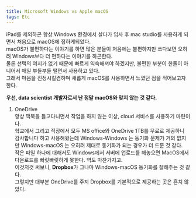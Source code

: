 ```yaml
---
title: Microsoft Windows vs Apple macOS
tags: Etc
---
```


<!--more-->

iPad를 제외하곤 항상 Windows 환경에서 살다가 입사 후 mac studio를 사용하게 되면서 처음으로 macOS에 접하게되었다. \
macOS가 불편하다는 이야기를 하면 많은 분들이 처음에는 불편하지만 쓰다보면 오히려 Windows보다 더 편하다는 이야기를 하곤한다. \
물론 선택의 여지가 없기 때문에 빠르게 익숙해져야 하겠지만, 불편한 부분이 한둘이 아니어서 매일 부들부들 떨면서 사용하고 있다. \
그래서 마음을 진정시킬겸하며 새롭게 macOS를 사용하면서 느꼈던 점을 적어보고자 한다.

**우선, data scientist 개발자로서 난 정말 macOS와 맞지 않는 것 같다.**

1. OneDrive \
항상 맥북을 들고다니면서 작업을 하지 않는 이상, cloud 서비스를 사용하기 마련이다. \
학교에서 그리고 직장에서 모두 MS office와 OneDrive 1TB를 무료로 제공하니 감사합니다 하고 사용해왔는데 Windows-Windows 는 동기화 문제가 거의 없지만 Windows-macOS 는 오히려 제대로 동기화가 되는 경우가 더 드문 것 같다. \
작은 파일 하나에 대해서도 Windows에서 서버에 업로드를 해놓으면 MacOS에서 다운로드를 빠릿빠릿하게 못한다. 역도 마찬가지고. \
이것저것 써보니, **Dropbox**가 그나마 Windows-macOS 동기화를 잘해주는 것 같다. \
그렇지만 대부분 OneDrive를 주지 Dropbox를 기본적으로 제공하는 곳은 흔치 않았다.

